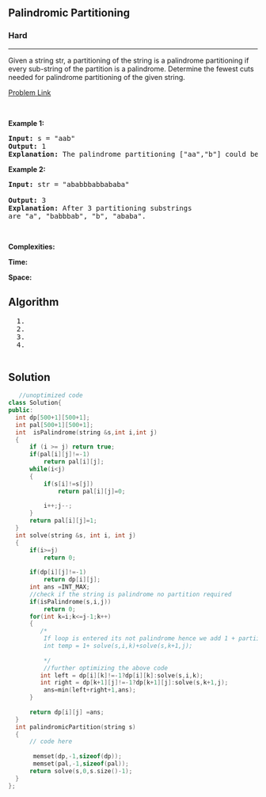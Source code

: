 <h2>Palindromic Partitioning</h2>
<h3>Hard</h3><hr>
<div><p>
  
Given a string str, a partitioning of the string is a palindrome partitioning if every sub-string of the partition is a palindrome.
  Determine the fewest cuts needed for palindrome partitioning of the given string.
 
</p>


[Problem Link](https://leetcode.com/problems/palindrome-partitioning-ii/)

<p>&nbsp;</p>
<p><strong>Example 1:</strong></p>

      
 
<pre><strong>Input:</strong> s = "aab"
<strong>Output:</strong> 1
<strong>Explanation:</strong> The palindrome partitioning ["aa","b"] could be produced using 1 cut.
</pre>

<p><strong>Example 2:</strong></p> 

<pre><strong>Input:</strong> str = "ababbbabbababa"
     
<strong>Output:</strong> 3
<strong>Explanation:</strong> After 3 partitioning substrings 
are "a", "babbbab", "b", "ababa".
</pre>

<p>&nbsp;</p>
<p><strong>Complexities:</strong></p>
<strong>Time:</strong> 
  
<strong>Space:</strong> 
  <h2> Algorithm </h2>
 <pre>
  1. 
  2.
  3. 
  4. 
  </pre>
  <h2> Solution </h2>
  
  ``` c++ 
     //unoptimized code
  class Solution{
public:
    int dp[500+1][500+1];
    int pal[500+1][500+1];
    int  isPalindrome(string &s,int i,int j)
    {   
        if (i >= j) return true;
        if(pal[i][j]!=-1)
            return pal[i][j];
        while(i<j)
        {
            if(s[i]!=s[j])
                return pal[i][j]=0;
            
            i++;j--;
        }
        return pal[i][j]=1;
    }
    int solve(string &s, int i, int j)
    {
        if(i>=j)
            return 0;
        
        if(dp[i][j]!=-1)
            return dp[i][j];
        int ans =INT_MAX;
        //check if the string is palindrome no partition required
        if(isPalindrome(s,i,j))
            return 0;
        for(int k=i;k<=j-1;k++)
        { 
           /* 
            If loop is entered its not palindrome hence we add 1 + partiiton on lgeft + right like below
            int temp = 1+ solve(s,i,k)+solve(s,k+1,j);
            
            */
            //further optimizing the above code
           int left = dp[i][k]!=-1?dp[i][k]:solve(s,i,k);
           int right = dp[k+1][j]!=-1?dp[k+1][j]:solve(s,k+1,j); 
            ans=min(left+right+1,ans);
        }
        
        return dp[i][j] =ans;
    }
    int palindromicPartition(string s)
    {
        // code here
        
         memset(dp,-1,sizeof(dp));
         memset(pal,-1,sizeof(pal));
        return solve(s,0,s.size()-1);
    }
};
  ```
</div>
